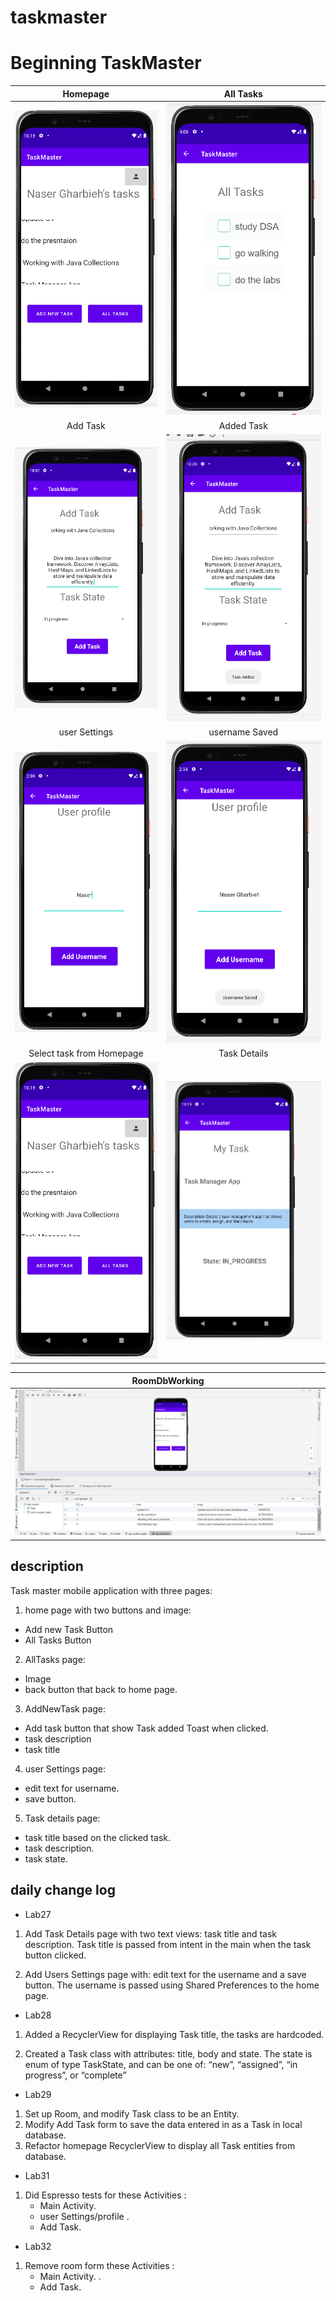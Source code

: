 # taskmaster
# Beginning TaskMaster

| Homepage | All Tasks |
|:---:|:---:|
| ![homepage](./screenshots/homelab29.png) | ![alltasks](./screenshots/AllTasks.png) |
| Add Task | Added Task |
| ![addtask](./screenshots/AddTasklab29.png) | ![addedtask](./screenshots/TaskAddedlab29.png) |
| user Settings | username Saved |
| ![user Settings](./screenshots/userSettings.png) | ![userName Saved](./screenshots/userNameSaved.png) |
| Select task from Homepage | Task Details |
| ![Task Selected](./screenshots/homelab29.png) | ![Task Details](./screenshots/TaskDetailslab29.png) |

| RoomDbWorking |
|:---:| 
| ![Task Selected](./screenshots/RoomDbWorking.png) |

## description
Task master mobile application with three pages:
1. home page with two buttons and image:
  - Add new Task Button
  - All Tasks Button
2. AllTasks page:
 - Image
 - back button that back to home page.

3. AddNewTask page:
  - Add task button that show Task added Toast when clicked.
  - task description
  - task title

4. user Settings page:
  - edit text for username.
  - save button.

5. Task details page:
  - task title based on the clicked task.
  - task description.
  - task state.

## daily change log
- Lab27
 1. Add Task Details page with two text views: task title and task description. Task title is passed from intent in the main when the task button clicked.

 2. Add Users Settings page with: edit text for the username and a save button. The username is passed using Shared Preferences to the home page.

- Lab28
1. Added a RecyclerView for displaying Task title, the tasks are hardcoded.

2. Created a Task class with attributes: title, body and state. The state is enum of type TaskState, and can be one of: “new”, “assigned”, “in progress”, or “complete”

- Lab29
1. Set up Room, and modify Task class to be an Entity.
2. Modify Add Task form to save the data entered in as a Task in local database.
3. Refactor homepage RecyclerView to display all Task entities from database.

- Lab31
1. Did Espresso tests for these Activities :
   - Main Activity.
   - user Settings/profile .
   - Add Task.

- Lab32
1. Remove room form these Activities :
   - Main Activity. .
   - Add Task.
